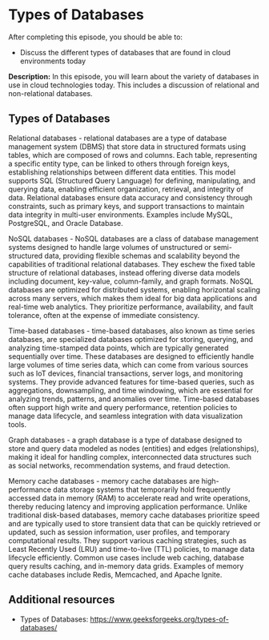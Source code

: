 # Types of Databases

After completing this episode, you should be able to:

+ Discuss the different types of databases that are found in cloud environments today 

**Description:** In this episode, you will learn about the variety of databases in use in cloud technologies today. This includes a discussion of relational and non-relational databases.       

## Types of Databases       

Relational databases - relational databases are a type of database management system (DBMS) that store data in structured formats using tables, which are composed of rows and columns. Each table, representing a specific entity type, can be linked to others through foreign keys, establishing relationships between different data entities. This model supports SQL (Structured Query Language) for defining, manipulating, and querying data, enabling efficient organization, retrieval, and integrity of data. Relational databases ensure data accuracy and consistency through constraints, such as primary keys, and support transactions to maintain data integrity in multi-user environments. Examples include MySQL, PostgreSQL, and Oracle Database.

NoSQL databases - NoSQL databases are a class of database management systems designed to handle large volumes of unstructured or semi-structured data, providing flexible schemas and scalability beyond the capabilities of traditional relational databases. They eschew the fixed table structure of relational databases, instead offering diverse data models including document, key-value, column-family, and graph formats. NoSQL databases are optimized for distributed systems, enabling horizontal scaling across many servers, which makes them ideal for big data applications and real-time web analytics. They prioritize performance, availability, and fault tolerance, often at the expense of immediate consistency. 

Time-based databases - time-based databases, also known as time series databases, are specialized databases optimized for storing, querying, and analyzing time-stamped data points, which are typically generated sequentially over time. These databases are designed to efficiently handle large volumes of time series data, which can come from various sources such as IoT devices, financial transactions, server logs, and monitoring systems. They provide advanced features for time-based queries, such as aggregations, downsampling, and time windowing, which are essential for analyzing trends, patterns, and anomalies over time. Time-based databases often support high write and query performance, retention policies to manage data lifecycle, and seamless integration with data visualization tools. 

Graph databases - a graph database is a type of database designed to store and query data modeled as nodes (entities) and edges (relationships), making it ideal for handling complex, interconnected data structures such as social networks, recommendation systems, and fraud detection.

Memory cache databases - memory cache databases are high-performance data storage systems that temporarily hold frequently accessed data in memory (RAM) to accelerate read and write operations, thereby reducing latency and improving application performance. Unlike traditional disk-based databases, memory cache databases prioritize speed and are typically used to store transient data that can be quickly retrieved or updated, such as session information, user profiles, and temporary computational results. They support various caching strategies, such as Least Recently Used (LRU) and time-to-live (TTL) policies, to manage data lifecycle efficiently. Common use cases include web caching, database query results caching, and in-memory data grids. Examples of memory cache databases include Redis, Memcached, and Apache Ignite.

## Additional resources

+ Types of Databases: <https://www.geeksforgeeks.org/types-of-databases/>